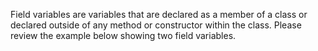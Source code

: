 Field variables are variables that are declared as a member of a class or declared outside of any method or constructor within the class. Please review the example below showing two field variables.

